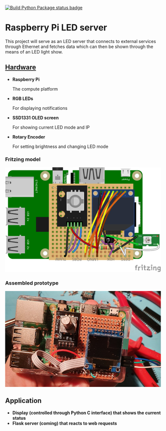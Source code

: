 [![Build Python Package status badge](https://github.com/emanuelen5/rpi-led-server/actions/workflows/python.yml/badge.svg)](https://github.com/emanuelen5/rpi-led-server/actions/workflows/python.yml)

# Raspberry Pi LED server
This project will serve as an LED server that connects to external services through Ethernet and fetches data which can then be shown through the means of an LED light show.

## [Hardware](./doc/hardware.md)

* **Raspberry Pi**
  
  The compute platform

* **RGB LEDs**
  
  For displaying notifications

* **SSD1331 OLED screen**
  
  For showing current LED mode and IP

* **Rotary Encoder**
  
  For setting brightness and changing LED mode

### Fritzing model
![Fritzing breadboard design](doc/rpi-leds-and-screen_bb.png)

### Assembled prototype
![Assembled protoype header](doc/prototype-assembled.jpg)

## Application

* **Display (controlled through Python C interface) that shows the current status**
* **Flask server (coming) that reacts to web requests**
